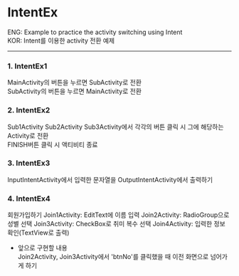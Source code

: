 # IntentEx
ENG: Example to practice the activity switching using Intent  
KOR: Intent를 이용한 activity 전환 예제 

<hr/>

### 1. IntentEx1
MainActivity의 버튼을 누르면 SubActivity로 전환  
SubActivity의 버튼을 누르면 MainActivity로 전환
  
### 2. IntentEx2 
Sub1Activity Sub2Activity Sub3Activity에서 각각의 버튼 클릭 시 그에 해당하는 Activity로 전환  
FINISH버튼 클릭 시 액티비티 종료
  
### 3. IntentEx3
InputIntentActivity에서 입력한 문자열을 OutputIntentActivity에서 출력하기
  
### 4. IntentEx4
회원가입하기
Join1Activity: EditText에 이름 입력
Join2Activity: RadioGroup으로 성별 선택
Join3Activity: CheckBox로 취미 복수 선택
Join4Activity: 입력한 정보 확인(TextView로 출력)

+ 앞으로 구현할 내용  
Join2Activity, Join3Activity에서 'btnNo'를 클릭했을 때 이전 화면으로 넘어가게 하기

